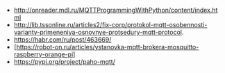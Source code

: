 * http://onreader.mdl.ru/MQTTProgrammingWithPython/content/index.html
* http://lib.tssonline.ru/articles2/fix-corp/protokol-mqtt-osobennosti-varianty-primeneniya-osnovnye-protsedury-mqtt-protocol.
* https://habr.com/ru/post/463669/
* [https://robot-on.ru/articles/ystanovka-mqtt-brokera-mosquitto-raspberry-orange-pi]
* https://pypi.org/project/paho-mqtt/
